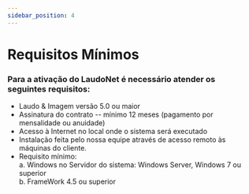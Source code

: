 ```yaml
---
sidebar_position: 4
---
```


# Requisitos Mínimos

### Para a ativação do LaudoNet é necessário atender os seguintes requisitos:

- Laudo & Imagem versão 5.0 ou maior
- Assinatura do contrato -- mínimo 12 meses (pagamento por mensalidade
    ou anuidade)
- Acesso à Internet no local onde o sistema será executado
- Instalação feita pelo nossa equipe através de acesso remoto às
    máquinas do cliente.
- Requisito mínimo:  
    a.  Windows no Servidor do sistema: Windows Server, Windows 7 ou superior  
    b.  FrameWork 4.5 ou superior